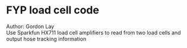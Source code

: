 # FYP load cell code 
Author: Gordon Lay </br>
Use Sparkfun HX711 load cell amplifiers to read from two load cells and output hose tracking information
